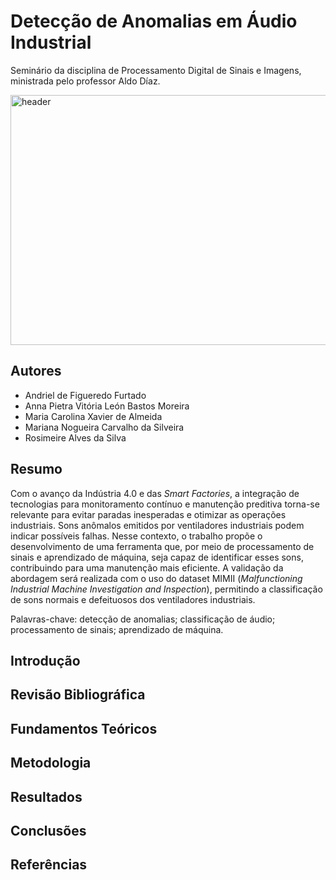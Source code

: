# Detecção de Anomalias em Áudio Industrial

Seminário da disciplina de Processamento Digital de Sinais e Imagens, ministrada pelo professor Aldo Díaz.

<img src="https://github.com/user-attachments/assets/82877474-1c77-4966-9580-bffd18867913" alt="header" width="1000" height="400"/>


## Autores

+ Andriel de Figueredo Furtado
+ Anna Pietra Vitória León Bastos Moreira
+ Maria Carolina Xavier de Almeida
+ Mariana Nogueira Carvalho da Silveira
+ Rosimeire Alves da Silva

## Resumo

Com o avanço da Indústria 4.0 e das *Smart Factories*, a integração de tecnologias para monitoramento contínuo e manutenção preditiva torna-se relevante para evitar paradas inesperadas e otimizar as operações industriais. Sons anômalos emitidos por ventiladores industriais podem indicar possíveis falhas. Nesse contexto, o trabalho propõe o desenvolvimento de uma ferramenta que, por meio de processamento de sinais e aprendizado de máquina, seja capaz de identificar esses sons, contribuindo para uma manutenção mais eficiente. A validação da abordagem será realizada com o uso do dataset MIMII (*Malfunctioning Industrial Machine Investigation and Inspection*), permitindo a classificação de sons normais e defeituosos dos ventiladores industriais.


Palavras-chave: detecção de anomalias; classificação de áudio; processamento de sinais; aprendizado de máquina.


## Introdução


## Revisão Bibliográfica


## Fundamentos Teóricos


## Metodologia


## Resultados 


## Conclusões


## Referências

